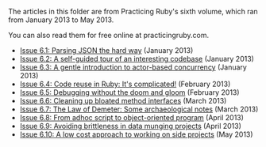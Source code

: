 
The articles in this folder are from Practicing Ruby's sixth volume, which ran from
January 2013 to May 2013.

You can also read them for free online at practicingruby.com.

* [Issue 6.1: Parsing JSON the hard way](http://practicingruby.com/articles/parsing-json-the-hard-way) (January 2013)
* [Issue 6.2: A self-guided tour of an interesting codebase](http://practicingruby.com/articles/self-guided-code-tour) (January 2013)
* [Issue 6.3: A gentle introduction to actor-based concurrency](http://practicingruby.com/articles/gentle-intro-to-actor-based-concurrency) (January 2013)
* [Issue 6.4: Code reuse in Ruby: It's complicated!](http://practicingruby.com/articles/code-reuse-is-complicated) (February 2013)
* [Issue 6.5: Debugging without the doom and gloom](http://practicingruby.com/articles/debugging-without-doom-and-gloom) (February 2013)
* [Issue 6.6: Cleaning up bloated method interfaces](http://practicingruby.com/articles/cleaning-up-bloated-method-interfaces) (March 2013)
* [Issue 6.7: The Law of Demeter: Some archaeological notes](http://practicingruby.com/articles/demeter-archaeology) (March 2013)
* [Issue 6.8: From adhoc script to object-oriented program](http://practicingruby.com/articles/from-scripting-to-oop) (April 2013)
* [Issue 6.9: Avoiding brittleness in data munging projects](http://practicingruby.com/articles/avoiding-brittleness-in-data-munging) (April 2013)
* [Issue 6.10: A low cost approach to working on side projects](http://practicingruby.com/articles/low-cost-approach-to-side-projects) (May 2013)
